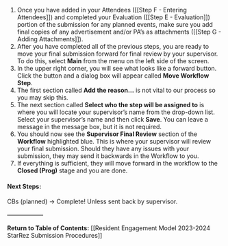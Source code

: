 1. Once you have added in your Attendees ([[Step F - Entering Attendees]]) and completed your Evaluation ([[Step E - Evaluation]]) portion of the submission for any planned events, make sure you add final copies of any advertisement and/or PA’s as attachments ([[Step G - Adding Attachments]]).
2. After you have completed all of the previous steps, you are ready to move your final submission forward for final review by your supervisor. To do this, select **Main** from the menu on the left side of the screen.
3. In the upper right corner, you will see what looks like a forward button. Click the button and a dialog box will appear called **Move Workflow Step**.
4. The first section called **Add the reason...** is not vital to our process so you may skip this.
5. The next section called **Select who the step will be assigned to** is where you will locate your supervisor’s name from the drop-down list. Select your supervisor’s name and then click **Save**. You can leave a message in the message box, but it is not required.
6. You should now see the **Supervisor Final Review** section of the **Workflow** highlighted blue. This is where your supervisor will review your final submission. Should they have any issues with your submission, they may send it backwards in the Workflow to you.
7. If everything is sufficient, they will move forward in the workflow to the **Closed (Prog)** stage and you are done.

#### Next Steps:
CBs (planned) -> Complete! Unless sent back by supervisor.

——————

**Return to Table of Contents:**
[[Resident Engagement Model 2023-2024 StarRez Submission Procedures]]
